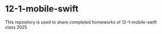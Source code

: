 # 12-1-mobile-swift
This repository is used to share completed homeworks of 12-1-mobile-swift class 2025
